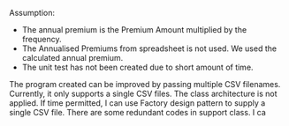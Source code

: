 Assumption:
- The annual premium is the Premium Amount multiplied by the frequency. 
- The Annualised Premiums from spreadsheet is not used. We used the calculated annual premium.
- The unit test has not been created due to short amount of time.

The program created can be improved by passing multiple CSV filenames. Currently, it only supports a single 
CSV files. The class architecture is not applied. If time permitted, I can use Factory design pattern to supply a single CSV file.
There are some redundant codes in support class. I ca

